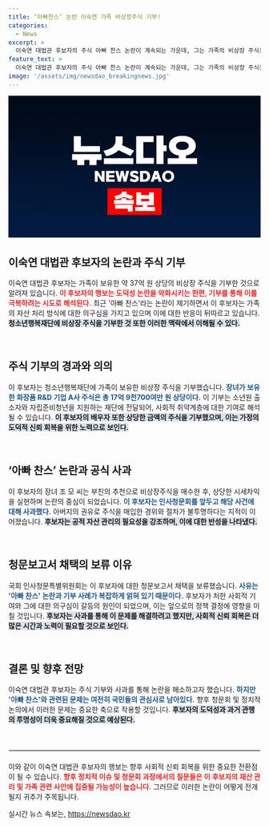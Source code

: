 ```yaml
---
title: ‘아빠찬스’ 논란 이숙연 가족 비상장주식 기부!
categories:
  - News
excerpt: >
  이숙연 대법관 후보자의 주식 아빠 찬스 논란이 계속되는 가운데, 그는 가족의 비상장 주식을 기부하며 도덕성 이슈에 대응하고 있습니다. 과연 이 기부가 논란을 잠재울 수 있을까요? 클릭해서 확인해보세요!
feature_text: >
  이숙연 대법관 후보자의 주식 아빠 찬스 논란이 계속되는 가운데, 그는 가족의 비상장 주식을 기부하며 도덕성 이슈에 대응하고 있습니다. 과연 이 기부가 논란을 잠재울 수 있을까요? 클릭해서 확인해보세요!
image: '/assets/img/newsdao_breakingnews.jpg'
---
```


<p><img src="/assets/img/newsdao_breakingnews.jpg" alt="flaretime 속보" /></p>

<h2 data-ke-size="size26">이숙연 대법관 후보자의 논란과 주식 기부</h2>

<p data-ke-size="size16">이숙연 대법관 후보자는 가족이 보유한 약 37억 원 상당의 비상장 주식을 기부한 것으로 알려져 있습니다. <b><span style="color: #ee2323;">이 후보자의 행보는 도덕성 논란을 악화시키는 한편, 기부를 통해 이를 극복하려는 시도로 해석된다.</span></b> 최근 '아빠 찬스'라는 논란이 제기하면서 이 후보자는 가족의 자산 처리 방식에 대한 의구심을 가지고 있으며 이에 대한 반응이 뒤따르고 있습니다. <b><span style="background-color: #21538527;">청소년행복재단에 비상장 주식을 기부한 것 또한 이러한 맥락에서 이해될 수 있다.</span></b></p>

<p data-ke-size="size16">&nbsp;</p>

<h2 data-ke-size="size26">주식 기부의 경과와 의의</h2>

<p data-ke-size="size16">이 후보자는 청소년행복재단에 가족이 보유한 비상장 주식을 기부했습니다. <b><span style="color: #1a5490;">장녀가 보유한 화장품 R&D 기업 A사 주식은 총 17억 9천700여만 원 상당이다.</span></b> 이 기부는 소년원 출소자와 자립준비청년을 지원하는 재단에 전달되어, 사회적 취약계층에 대한 기여로 해석될 수 있습니다. <b><span style="background-color: #21538527;">이 후보자의 배우자 또한 상당한 금액의 주식을 기부했으며, 이는 가정의 도덕적 신뢰 회복을 위한 노력으로 보인다.</span></b></p>

<p data-ke-size="size16">&nbsp;</p>

<h2 data-ke-size="size26">‘아빠 찬스’ 논란과 공식 사과</h2>

<p data-ke-size="size16">이 후보자의 장녀 조 모 씨는 부친의 추천으로 비상장주식을 매수한 후, 상당한 시세차익을 실현하며 논란의 중심이 되었습니다. <b><span style="color: #1a5490;">이 후보자는 인사청문회를 앞두고 해당 사건에 대해 사과했다.</span></b> 아버지의 권유로 주식을 매입한 경위와 절차가 불투명하다는 지적이 이어졌습니다. <b><span style="background-color: #21538527;">후보자는 공적 자산 관리의 필요성을 강조하며, 이에 대한 반성을 나타냈다.</span></b></p>

<p data-ke-size="size16">&nbsp;</p>

<h2 data-ke-size="size26"> 청문보고서 채택의 보류 이유</h2>

<p data-ke-size="size16">국회 인사청문특별위원회는 이 후보자에 대한 청문보고서 채택을 보류했습니다. <b><span style="color: #1a5490;">사유는 '아빠 찬스' 논란과 기부 사례가 복잡하게 얽혀 있기 때문이다.</span></b> 후보자가 처한 사회적 기여와 그에 대한 의구심이 갈등의 원인이 되었으며, 이는 앞으로의 정책 결정에 영향을 미칠 것입니다. <b><span style="background-color: #21538527;">후보자는 사과를 통해 이 문제를 해결하려고 했지만, 사회적 신뢰 회복은 더 많은 시간과 노력이 필요할 것으로 보인다.</span></b></p>

<p data-ke-size="size16">&nbsp;</p>

<h2 data-ke-size="size26">결론 및 향후 전망</h2>

<p data-ke-size="size16">이숙연 대법관 후보자는 주식 기부와 사과를 통해 논란을 해소하고자 했습니다. <b><span style="color: #1a5490;">하지만 '아빠 찬스'와 관련된 문제는 여전히 국민들의 관심사로 남아있다.</span></b> 향후 청문회 및 정치적 논의에서 이러한 문제는 중요한 축으로 작용할 것입니다. <b><span style="background-color: #21538527;">후보자의 도덕성과 과거 관행의 투명성이 더욱 중요해질 것으로 예상된다.</span></b></p>

<p data-ke-size="size16">&nbsp;</p>

<hr style="border: 1px solid #e1e1e1; margin: 20px 0;">

<p data-ke-size="size16">이와 같이 이숙연 대법관 후보자의 행보는 향후 사회적 신뢰 회복을 위한 중요한 전환점이 될 수 있습니다. <b><span style="color: #ee2323;">향후 정치적 이슈 및 청문회 과정에서의 질문들은 이 후보자의 재산 관리 및 가족 관련 사안에 집중될 가능성이 높습니다.</span></b> 그러므로 이러한 논란이 어떻게 전개될지 귀추가 주목됩니다.</p>

<p data-ke-size="size16"></p>
실시간 뉴스 속보는, <a href="https://newsdao.kr" rel="dofollow">https://newsdao.kr</a>


